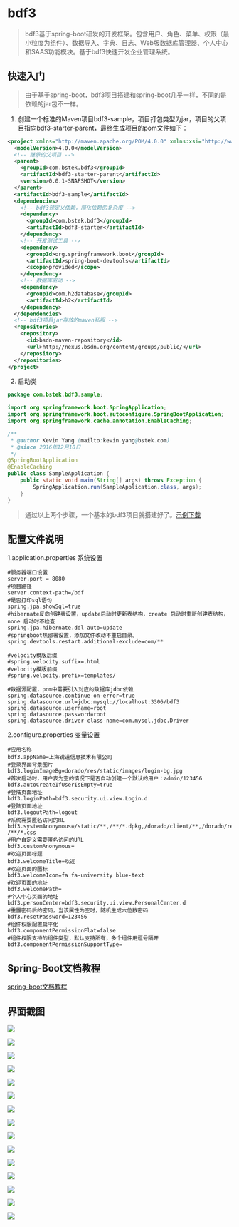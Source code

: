 # bdf3
>bdf3基于spring-boot研发的开发框架。包含用户、角色、菜单、权限（最小粒度为组件）、数据导入、字典、日志、Web版数据库管理器、个人中心和SAAS功能模块。基于bdf3快速开发企业管理系统。

## 快速入门
>由于基于spring-boot，bdf3项目搭建和spring-boot几乎一样，不同的是依赖的jar包不一样。

1. 创建一个标准的Maven项目bdf3-sample，项目打包类型为jar，项目的父项目指向bdf3-starter-parent，最终生成项目的pom文件如下：
```xml
<project xmlns="http://maven.apache.org/POM/4.0.0" xmlns:xsi="http://www.w3.org/2001/XMLSchema-instance" xsi:schemaLocation="http://maven.apache.org/POM/4.0.0 http://maven.apache.org/xsd/maven-4.0.0.xsd">
  <modelVersion>4.0.0</modelVersion>
  <!-- 继承的父项目 -->
  <parent>
    <groupId>com.bstek.bdf3</groupId>
    <artifactId>bdf3-starter-parent</artifactId>
    <version>0.0.1-SNAPSHOT</version>
  </parent>
  <artifactId>bdf3-sample</artifactId>
  <dependencies>
    <!-- bdf3预定义依赖，简化依赖的复杂度 -->
    <dependency>
      <groupId>com.bstek.bdf3</groupId>
      <artifactId>bdf3-starter</artifactId>
    </dependency>
    <!-- 开发测试工具 -->
    <dependency>
      <groupId>org.springframework.boot</groupId>
      <artifactId>spring-boot-devtools</artifactId>
      <scope>provided</scope>
    </dependency>
    <!-- 数据库驱动 -->
    <dependency> 
      <groupId>com.h2database</groupId>
      <artifactId>h2</artifactId> 
    </dependency>
  </dependencies>
  <!-- bdf3项目jar存放的maven私服 -->
  <repositories>
    <repository>
      <id>bsdn-maven-repository</id>
      <url>http://nexus.bsdn.org/content/groups/public/</url>
    </repository>
  </repositories>
</project>
```
2. 启动类
```java
package com.bstek.bdf3.sample;

import org.springframework.boot.SpringApplication;
import org.springframework.boot.autoconfigure.SpringBootApplication;
import org.springframework.cache.annotation.EnableCaching;

/**
 * @author Kevin Yang (mailto:kevin.yang@bstek.com)
 * @since 2016年12月10日
 */
@SpringBootApplication
@EnableCaching
public class SampleApplication {
	public static void main(String[] args) throws Exception {
		SpringApplication.run(SampleApplication.class, args);
	}
}

```
>通过以上两个步骤，一个基本的bdf3项目就搭建好了。[示例下载](http://onipkjzjl.bkt.clouddn.com/bdf3-sample.zip)

## 配置文件说明

1.application.properties 系统设置

```
#服务器端口设置
server.port = 8080
#项目路径
server.context-path=/bdf
#是否打印sql语句
spring.jpa.showSql=true
#hibernate反向创建表设置，update启动时更新表结构，create 启动时重新创建表结构，none 启动时不检查
spring.jpa.hibernate.ddl-auto=update
#springboot热部署设置，添加文件改动不重启目录。
spring.devtools.restart.additional-exclude=com/**

#velocity模版后缀
#spring.velocity.suffix=.html
#velocity模版前缀
#spring.velocity.prefix=templates/

#数据源配置，pom中需要引入对应的数据库jdbc依赖
spring.datasource.continue-on-error=true
spring.datasource.url=jdbc:mysql://localhost:3306/bdf3
spring.datasource.username=root
spring.datasource.password=root
spring.datasource.driver-class-name=com.mysql.jdbc.Driver
```

2.configure.properties 变量设置

```
#应用名称
bdf3.appName=上海锐道信息技术有限公司
#登录界面背景图片
bdf3.loginImageBg=dorado/res/static/images/login-bg.jpg
#首次启动时，用户表为空的情况下是否自动创建一个默认的用户：admin/123456
bdf3.autoCreateIfUserIsEmpty=true
#登陆页面地址
bdf3.loginPath=bdf3.security.ui.view.Login.d
#登陆页面地址
bdf3.logoutPath=logout
#系统需要匿名访问的RL
bdf3.systemAnonymous=/static/**,/**/*.dpkg,/dorado/client/**,/dorado/res/**,/**/*.js, /**/*.css
#用户自定义需要匿名访问的URL
bdf3.customAnonymous=
#欢迎页面标题
bdf3.welcomeTitle=欢迎
#欢迎页面的图标
bdf3.welcomeIcon=fa fa-university blue-text
#欢迎页面的地址
bdf3.welcomePath=
#个人中心页面的地址
bdf3.personCenter=bdf3.security.ui.view.PersonalCenter.d
#重置密码后的密码，当该属性为空时，随机生成六位数密码
bdf3.resetPassword=123456
#组件权限配置扁平化
bdf3.componentPermissionFlat=false
#组件权限支持的组件类型，默认支持所有，多个组件用逗号隔开
bdf3.componentPermissionSupportType=
```

## Spring-Boot文档教程

[spring-boot文档教程](https://projects.spring.io/spring-boot/#quick-start)

## 界面截图

![](http://onipkjzjl.bkt.clouddn.com/login-page.png)

![](http://onipkjzjl.bkt.clouddn.com/main-page.png)

![](http://onipkjzjl.bkt.clouddn.com/search-page.png)

![](http://onipkjzjl.bkt.clouddn.com/portal-page.png)

![](http://onipkjzjl.bkt.clouddn.com/user-page.png)

![](http://onipkjzjl.bkt.clouddn.com/menu-page.png)

![](http://onipkjzjl.bkt.clouddn.com/role-assign-page.png)

![](http://onipkjzjl.bkt.clouddn.com/log-page.png)

![](http://onipkjzjl.bkt.clouddn.com/dictionary-page.png)

![](http://onipkjzjl.bkt.clouddn.com/importer-page.png)

![](http://onipkjzjl.bkt.clouddn.com/database-page.png)

![](http://onipkjzjl.bkt.clouddn.com/personal-center-page.png)

![](http://onipkjzjl.bkt.clouddn.com/login-saas-page.png)

![](http://onipkjzjl.bkt.clouddn.com/register-page.png)

![](http://onipkjzjl.bkt.clouddn.com/company-page.png)


